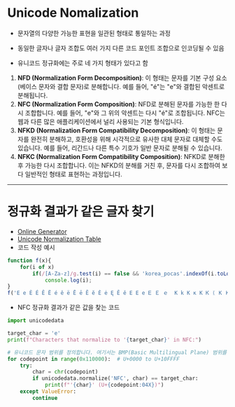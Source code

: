 # Unicode Nomalization
- 문자열의 다양한 가능한 표현을 일관된 형태로 통일하는 과정
- 동일한 글자나 글자 조합도 여러 가지 다른 코드 포인트 조합으로 인코딩될 수 있음

- 유니코드 정규화에는 주로 네 가지 형태가 있다고 함
1. **NFD (Normalization Form Decomposition)**: 이 형태는 문자를 기본 구성 요소(베이스 문자와 결합 문자)로 분해합니다. 예를 들어, "é"는 "e"와 결합된 악센트로 분해됩니다.
2. **NFC (Normalization Form Composition)**: NFD로 분해된 문자를 가능한 한 다시 조합합니다. 예를 들어, "e"와 그 위의 악센트는 다시 "é"로 조합됩니다. NFC는 웹과 다른 많은 애플리케이션에서 널리 사용되는 기본 형식입니다.
3. **NFKD (Normalization Form Compatibility Decomposition)**: 이 형태는 문자를 완전히 분해하고, 호환성을 위해 시각적으로 유사한 대체 문자로 대체할 수도 있습니다. 예를 들어, 리간드나 다른 특수 기호가 일반 문자로 분해될 수 있습니다.
4. **NFKC (Normalization Form Compatibility Composition)**: NFKD로 분해한 후 가능한 다시 조합합니다. 이는 NFKD의 분해를 거친 후, 문자를 다시 조합하여 보다 일반적인 형태로 표현하는 과정입니다.

---
# 정규화 결과가 같은 글자 찾기
- [Online Generator](!https://www.irongeek.com/homoglyph-attack-generator.php)
- [Unicode Normalization Table](!https://www.unicode.org/charts/normalization/)
- 코드 작성 예시
```js
function f(x){
    for(i of x)
        if(/[A-Za-z]/g.test(i) == false && 'korea_pocas'.indexOf(i.toLowerCase()) != -1)
            console.log(i);
}
f('E e È É Ê Ë é ê ë Ē ē Ĕ ĕ Ė ė Ę Ě ě Ε Е е Ꭼ Ｅ ｅ	K k Κ κ К Ꮶ ᛕ K Ｋ ｋ0 O o Ο ο О о Օ 𐐠𱠠Ｏ ｏP p Ρ ρ Р р Ꮲ Ｐ ｐS s Ѕ ѕ Տ Ⴝ Ꮪ 𐐠𵠠Ｓ ｓÄ ӒÖ Ӧ0 O o Ο ο О о Օ 𐐠𱠠Ｏ ｏ_ ＿')
```

- NFC 정규화 결과가 같은 값을 찾는 코드
``` python
import unicodedata

target_char = 'e'
print(f"Characters that normalize to '{target_char}' in NFC:")

# 유니코드 문자 범위를 정의합니다. 여기서는 BMP(Basic Multilingual Plane) 범위를 사용합니다.
for codepoint in range(0x110000):  # U+0000 to U+10FFFF
    try:
        char = chr(codepoint)
        if unicodedata.normalize('NFC', char) == target_char:
            print(f"'{char}' (U+{codepoint:04X})")
    except ValueError:
        continue

```